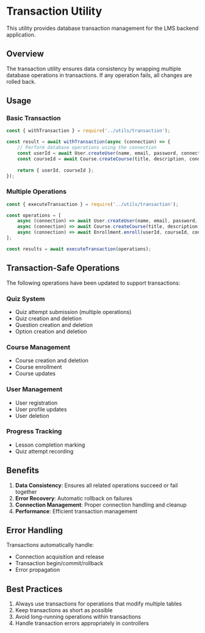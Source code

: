 # Transaction Utility

This utility provides database transaction management for the LMS backend application.

## Overview

The transaction utility ensures data consistency by wrapping multiple database operations in transactions. If any operation fails, all changes are rolled back.

## Usage

### Basic Transaction

```javascript
const { withTransaction } = require('../utils/transaction');

const result = await withTransaction(async (connection) => {
    // Perform database operations using the connection
    const userId = await User.createUser(name, email, password, connection);
    const courseId = await Course.createCourse(title, description, connection);
    
    return { userId, courseId };
});
```

### Multiple Operations

```javascript
const { executeTransaction } = require('../utils/transaction');

const operations = [
    async (connection) => await User.createUser(name, email, password, connection),
    async (connection) => await Course.createCourse(title, description, connection),
    async (connection) => await Enrollment.enroll(userId, courseId, connection)
];

const results = await executeTransaction(operations);
```

## Transaction-Safe Operations

The following operations have been updated to support transactions:

### Quiz System
- Quiz attempt submission (multiple operations)
- Quiz creation and deletion
- Question creation and deletion
- Option creation and deletion

### Course Management
- Course creation and deletion
- Course enrollment
- Course updates

### User Management
- User registration
- User profile updates
- User deletion

### Progress Tracking
- Lesson completion marking
- Quiz attempt recording

## Benefits

1. **Data Consistency**: Ensures all related operations succeed or fail together
2. **Error Recovery**: Automatic rollback on failures
3. **Connection Management**: Proper connection handling and cleanup
4. **Performance**: Efficient transaction management

## Error Handling

Transactions automatically handle:
- Connection acquisition and release
- Transaction begin/commit/rollback
- Error propagation

## Best Practices

1. Always use transactions for operations that modify multiple tables
2. Keep transactions as short as possible
3. Avoid long-running operations within transactions
4. Handle transaction errors appropriately in controllers 